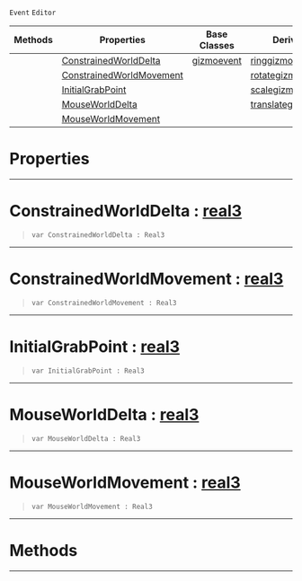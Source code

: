  `Event` `Editor`



|Methods|Properties|Base Classes|Derived Classes|
|---|---|---|---|
| |[ ConstrainedWorldDelta](gizmoupdateevent.md#constrainedworlddelta-ze)|[gizmoevent](gizmoevent.md)|[ringgizmoevent](ringgizmoevent.md)|
| |[ ConstrainedWorldMovement](gizmoupdateevent.md#constrainedworldmovement)| |[rotategizmoupdateevent](rotategizmoupdateevent.md)|
| |[ InitialGrabPoint](gizmoupdateevent.md#initialgrabpoint-zilch-en)| |[scalegizmoupdateevent](scalegizmoupdateevent.md)|
| |[ MouseWorldDelta](gizmoupdateevent.md#mouseworlddelta-zilch-eng)| |[translategizmoupdateevent](translategizmoupdateevent.md)|
| |[ MouseWorldMovement](gizmoupdateevent.md#mouseworldmovement-zero)| | |


 #  Properties


---  
 #  ConstrainedWorldDelta : [real3](../nada_base_types/real3.md)

> 
> ```TS:Nada
> var ConstrainedWorldDelta : Real3


---  
 #  ConstrainedWorldMovement : [real3](../nada_base_types/real3.md)

> 
> ```TS:Nada
> var ConstrainedWorldMovement : Real3


---  
 #  InitialGrabPoint : [real3](../nada_base_types/real3.md)

> 
> ```TS:Nada
> var InitialGrabPoint : Real3


---  
 #  MouseWorldDelta : [real3](../nada_base_types/real3.md)

> 
> ```TS:Nada
> var MouseWorldDelta : Real3


---  
 #  MouseWorldMovement : [real3](../nada_base_types/real3.md)

> 
> ```TS:Nada
> var MouseWorldMovement : Real3


---  
 #  Methods


---  
 

 